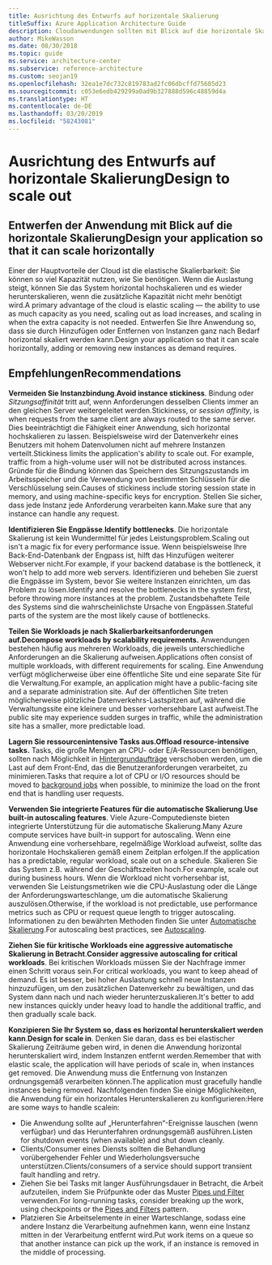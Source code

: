 ```yaml
---
title: Ausrichtung des Entwurfs auf horizontale Skalierung
titleSuffix: Azure Application Architecture Guide
description: Cloudanwendungen sollten mit Blick auf die horizontale Skalierung entworfen werden.
author: MikeWasson
ms.date: 08/30/2018
ms.topic: guide
ms.service: architecture-center
ms.subservice: reference-architecture
ms.custom: seojan19
ms.openlocfilehash: 32ea1e7dc732c819783ad2fc06dbcffd75685d23
ms.sourcegitcommit: c053e6edb429299a0ad9b327888d596c48859d4a
ms.translationtype: HT
ms.contentlocale: de-DE
ms.lasthandoff: 03/20/2019
ms.locfileid: "58243081"
---
```

# <a name="design-to-scale-out"></a><span data-ttu-id="0c587-103">Ausrichtung des Entwurfs auf horizontale Skalierung</span><span class="sxs-lookup"><span data-stu-id="0c587-103">Design to scale out</span></span>

## <a name="design-your-application-so-that-it-can-scale-horizontally"></a><span data-ttu-id="0c587-104">Entwerfen der Anwendung mit Blick auf die horizontale Skalierung</span><span class="sxs-lookup"><span data-stu-id="0c587-104">Design your application so that it can scale horizontally</span></span>

<span data-ttu-id="0c587-105">Einer der Hauptvorteile der Cloud ist die elastische Skalierbarkeit: Sie können so viel Kapazität nutzen, wie Sie benötigen. Wenn die Auslastung steigt, können Sie das System horizontal hochskalieren und es wieder herunterskalieren, wenn die zusätzliche Kapazität nicht mehr benötigt wird.</span><span class="sxs-lookup"><span data-stu-id="0c587-105">A primary advantage of the cloud is elastic scaling &mdash; the ability to use as much capacity as you need, scaling out as load increases, and scaling in when the extra capacity is not needed.</span></span> <span data-ttu-id="0c587-106">Entwerfen Sie Ihre Anwendung so, dass sie durch Hinzufügen oder Entfernen von Instanzen ganz nach Bedarf horizontal skaliert werden kann.</span><span class="sxs-lookup"><span data-stu-id="0c587-106">Design your application so that it can scale horizontally, adding or removing new instances as demand requires.</span></span>

## <a name="recommendations"></a><span data-ttu-id="0c587-107">Empfehlungen</span><span class="sxs-lookup"><span data-stu-id="0c587-107">Recommendations</span></span>

<span data-ttu-id="0c587-108">**Vermeiden Sie Instanzbindung**.</span><span class="sxs-lookup"><span data-stu-id="0c587-108">**Avoid instance stickiness**.</span></span> <span data-ttu-id="0c587-109">Bindung oder *Sitzungsaffinität* tritt auf, wenn Anforderungen desselben Clients immer an den gleichen Server weitergeleitet werden.</span><span class="sxs-lookup"><span data-stu-id="0c587-109">Stickiness, or *session affinity*, is when requests from the same client are always routed to the same server.</span></span> <span data-ttu-id="0c587-110">Dies beeinträchtigt die Fähigkeit einer Anwendung, sich horizontal hochskalieren zu lassen. Beispielsweise wird der Datenverkehr eines Benutzers mit hohem Datenvolumen nicht auf mehrere Instanzen verteilt.</span><span class="sxs-lookup"><span data-stu-id="0c587-110">Stickiness limits the application's ability to scale out. For example, traffic from a high-volume user will not be distributed across instances.</span></span> <span data-ttu-id="0c587-111">Gründe für die Bindung können das Speichern des Sitzungszustands im Arbeitsspeicher und die Verwendung von bestimmten Schlüsseln für die Verschlüsselung sein.</span><span class="sxs-lookup"><span data-stu-id="0c587-111">Causes of stickiness include storing session state in memory, and using machine-specific keys for encryption.</span></span> <span data-ttu-id="0c587-112">Stellen Sie sicher, dass jede Instanz jede Anforderung verarbeiten kann.</span><span class="sxs-lookup"><span data-stu-id="0c587-112">Make sure that any instance can handle any request.</span></span>

<span data-ttu-id="0c587-113">**Identifizieren Sie Engpässe**.</span><span class="sxs-lookup"><span data-stu-id="0c587-113">**Identify bottlenecks**.</span></span> <span data-ttu-id="0c587-114">Die horizontale Skalierung ist kein Wundermittel für jedes Leistungsproblem.</span><span class="sxs-lookup"><span data-stu-id="0c587-114">Scaling out isn't a magic fix for every performance issue.</span></span> <span data-ttu-id="0c587-115">Wenn beispielsweise Ihre Back-End-Datenbank der Engpass ist, hilft das Hinzufügen weiterer Webserver nicht.</span><span class="sxs-lookup"><span data-stu-id="0c587-115">For example, if your backend database is the bottleneck, it won't help to add more web servers.</span></span> <span data-ttu-id="0c587-116">Identifizieren und beheben Sie zuerst die Engpässe im System, bevor Sie weitere Instanzen einrichten, um das Problem zu lösen.</span><span class="sxs-lookup"><span data-stu-id="0c587-116">Identify and resolve the bottlenecks in the system first, before throwing more instances at the problem.</span></span> <span data-ttu-id="0c587-117">Zustandsbehaftete Teile des Systems sind die wahrscheinlichste Ursache von Engpässen.</span><span class="sxs-lookup"><span data-stu-id="0c587-117">Stateful parts of the system are the most likely cause of bottlenecks.</span></span>

<span data-ttu-id="0c587-118">**Teilen Sie Workloads je nach Skalierbarkeitsanforderungen auf.**</span><span class="sxs-lookup"><span data-stu-id="0c587-118">**Decompose workloads by scalability requirements.**</span></span>  <span data-ttu-id="0c587-119">Anwendungen bestehen häufig aus mehreren Workloads, die jeweils unterschiedliche Anforderungen an die Skalierung aufweisen.</span><span class="sxs-lookup"><span data-stu-id="0c587-119">Applications often consist of multiple workloads, with different requirements for scaling.</span></span> <span data-ttu-id="0c587-120">Eine Anwendung verfügt möglicherweise über eine öffentliche Site und eine separate Site für die Verwaltung.</span><span class="sxs-lookup"><span data-stu-id="0c587-120">For example, an application might have a public-facing site and a separate administration site.</span></span> <span data-ttu-id="0c587-121">Auf der öffentlichen Site treten möglicherweise plötzliche Datenverkehrs-Lastspitzen auf, während die Verwaltungssite eine kleinere und besser vorhersehbare Last aufweist.</span><span class="sxs-lookup"><span data-stu-id="0c587-121">The public site may experience sudden surges in traffic, while the administration site has a smaller, more predictable load.</span></span>

<span data-ttu-id="0c587-122">**Lagern Sie ressourcenintensive Tasks aus.**</span><span class="sxs-lookup"><span data-stu-id="0c587-122">**Offload resource-intensive tasks.**</span></span> <span data-ttu-id="0c587-123">Tasks, die große Mengen an CPU- oder E/A-Ressourcen benötigen, sollten nach Möglichkeit in [Hintergrundaufträge][background-jobs] verschoben werden, um die Last auf dem Front-End, das die Benutzeranforderungen verarbeitet, zu minimieren.</span><span class="sxs-lookup"><span data-stu-id="0c587-123">Tasks that require a lot of CPU or I/O resources should be moved to [background jobs][background-jobs] when possible, to minimize the load on the front end that is handling user requests.</span></span>

<span data-ttu-id="0c587-124">**Verwenden Sie integrierte Features für die automatische Skalierung**.</span><span class="sxs-lookup"><span data-stu-id="0c587-124">**Use built-in autoscaling features**.</span></span> <span data-ttu-id="0c587-125">Viele Azure-Computedienste bieten integrierte Unterstützung für die automatische Skalierung.</span><span class="sxs-lookup"><span data-stu-id="0c587-125">Many Azure compute services have built-in support for autoscaling.</span></span> <span data-ttu-id="0c587-126">Wenn eine Anwendung eine vorhersehbare, regelmäßige Workload aufweist, sollte das horizontale Hochskalieren gemäß einem Zeitplan erfolgen.</span><span class="sxs-lookup"><span data-stu-id="0c587-126">If the application has a predictable, regular workload, scale out on a schedule.</span></span> <span data-ttu-id="0c587-127">Skalieren Sie das System z.B. während der Geschäftszeiten hoch.</span><span class="sxs-lookup"><span data-stu-id="0c587-127">For example, scale out during business hours.</span></span> <span data-ttu-id="0c587-128">Wenn die Workload nicht vorhersehbar ist, verwenden Sie Leistungsmetriken wie die CPU-Auslastung oder die Länge der Anforderungswarteschlange, um die automatische Skalierung auszulösen.</span><span class="sxs-lookup"><span data-stu-id="0c587-128">Otherwise, if the workload is not predictable, use performance metrics such as CPU or request queue length to trigger autoscaling.</span></span> <span data-ttu-id="0c587-129">Informationen zu den bewährten Methoden finden Sie unter [Automatische Skalierung][autoscaling].</span><span class="sxs-lookup"><span data-stu-id="0c587-129">For autoscaling best practices, see [Autoscaling][autoscaling].</span></span>

<span data-ttu-id="0c587-130">**Ziehen Sie für kritische Workloads eine aggressive automatische Skalierung in Betracht**.</span><span class="sxs-lookup"><span data-stu-id="0c587-130">**Consider aggressive autoscaling for critical workloads**.</span></span> <span data-ttu-id="0c587-131">Bei kritischen Workloads müssen Sie der Nachfrage immer einen Schritt voraus sein.</span><span class="sxs-lookup"><span data-stu-id="0c587-131">For critical workloads, you want to keep ahead of demand.</span></span> <span data-ttu-id="0c587-132">Es ist besser, bei hoher Auslastung schnell neue Instanzen hinzuzufügen, um den zusätzlichen Datenverkehr zu bewältigen, und das System dann nach und nach wieder herunterzuskalieren.</span><span class="sxs-lookup"><span data-stu-id="0c587-132">It's better to add new instances quickly under heavy load to handle the additional traffic, and then gradually scale back.</span></span>

<span data-ttu-id="0c587-133">**Konzipieren Sie Ihr System so, dass es horizontal herunterskaliert werden kann**.</span><span class="sxs-lookup"><span data-stu-id="0c587-133">**Design for scale in**.</span></span>  <span data-ttu-id="0c587-134">Denken Sie daran, dass es bei elastischer Skalierung Zeiträume geben wird, in denen die Anwendung horizontal herunterskaliert wird, indem Instanzen entfernt werden.</span><span class="sxs-lookup"><span data-stu-id="0c587-134">Remember that with elastic scale, the application will have periods of scale in, when instances get removed.</span></span> <span data-ttu-id="0c587-135">Die Anwendung muss die Entfernung von Instanzen ordnungsgemäß verarbeiten können.</span><span class="sxs-lookup"><span data-stu-id="0c587-135">The application must gracefully handle instances being removed.</span></span> <span data-ttu-id="0c587-136">Nachfolgenden finden Sie einige Möglichkeiten, die Anwendung für ein horizontales Herunterskalieren zu konfigurieren:</span><span class="sxs-lookup"><span data-stu-id="0c587-136">Here are some ways to handle scalein:</span></span>

- <span data-ttu-id="0c587-137">Die Anwendung sollte auf „Herunterfahren“-Ereignisse lauschen (wenn verfügbar) und das Herunterfahren ordnungsgemäß ausführen.</span><span class="sxs-lookup"><span data-stu-id="0c587-137">Listen for shutdown events (when available) and shut down cleanly.</span></span>
- <span data-ttu-id="0c587-138">Clients/Consumer eines Diensts sollten die Behandlung vorübergehender Fehler und Wiederholungsversuche unterstützen.</span><span class="sxs-lookup"><span data-stu-id="0c587-138">Clients/consumers of a service should support transient fault handling and retry.</span></span>
- <span data-ttu-id="0c587-139">Ziehen Sie bei Tasks mit langer Ausführungsdauer in Betracht, die Arbeit aufzuteilen, indem Sie Prüfpunkte oder das Muster [Pipes und Filter][pipes-filters-pattern] verwenden.</span><span class="sxs-lookup"><span data-stu-id="0c587-139">For long-running tasks, consider breaking up the work, using checkpoints or the [Pipes and Filters][pipes-filters-pattern] pattern.</span></span>
- <span data-ttu-id="0c587-140">Platzieren Sie Arbeitselemente in einer Warteschlange, sodass eine andere Instanz die Verarbeitung aufnehmen kann, wenn eine Instanz mitten in der Verarbeitung entfernt wird.</span><span class="sxs-lookup"><span data-stu-id="0c587-140">Put work items on a queue so that another instance can pick up the work, if an instance is removed in the middle of processing.</span></span>

<!-- links -->

[autoscaling]: ../../best-practices/auto-scaling.md
[background-jobs]: ../../best-practices/background-jobs.md
[pipes-filters-pattern]: ../../patterns/pipes-and-filters.md
